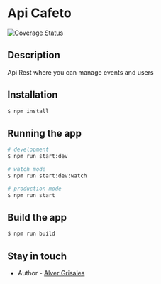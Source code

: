 # Api Cafeto
[![Coverage Status](https://coveralls.io/repos/github/Alver23/api-cafeto/badge.svg?branch=master)](https://coveralls.io/github/Alver23/api-cafeto?branch=master)

## Description
Api Rest where you can manage events and users

## Installation

```bash
$ npm install
```

## Running the app

```bash
# development
$ npm run start:dev

# watch mode
$ npm run start:dev:watch

# production mode
$ npm run start
```

## Build the app
```bash
$ npm run build
```



## Stay in touch
- Author - [Alver Grisales](https://twitter.com/23Alver)
